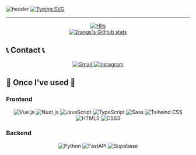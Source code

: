 ![header](https://capsule-render.vercel.app/api?type=waving&color=76c893&text=&animation=twinkling&height=200)
[![Typing SVG](https://readme-typing-svg.demolab.com?font=Alkatra&weight=500&size=45&duration=3500&pause=3&color=76c893&center=false&vCenter=false&multiline=true&repeat=true&width=1000&height=100&lines=Welcome+to+2rangs's+GitHub!👋)](https://git.io/typing-svg)

-------

<div align="center">
    <a href="https://hits.seeyoufarm.com">
        <img src="https://hits.seeyoufarm.com/api/count/incr/badge.svg?url=https%3A%2F%2Fgithub.com%2F2rangs&count_bg=%23A3BE8C&title_bg=%23555555&icon=&icon_color=%23E7E7E7&title=GITHUB&edge_flat=false" alt="Hits">
    </a>
</div>

<div align="center">
    <a href="https://github.com/2rangs">
        <img src="https://github-readme-stats.vercel.app/api?username=2rangs&include_all_commits=true&show_icons=true&theme=vue&hide_border=true" alt="2rangs's GitHub stats">
    </a>
</div>

## 📞 Contact 📞
<div align="center">
    <a href="mailto:2_rang25@naver.com">
        <img src="https://img.shields.io/badge/Gmail-EA4335?style=for-the-badge&logo=gmail&logoColor=white" alt="Gmail">
    </a>
    <a href="https://www.instagram.com/kyasi0205">
        <img src="https://img.shields.io/badge/Instagram-E4405F?style=for-the-badge&logo=instagram&logoColor=white" alt="Instagram">
    </a>
</div>

## 🔨 Once I've used 🔨

### Frontend
<div align="center">
    <img src="https://img.shields.io/badge/Vue.js-4FC08D?style=for-the-badge&logo=vue.js&logoColor=white" alt="Vue.js">
    <img src="https://img.shields.io/badge/Nuxt.js-00DC82?style=for-the-badge&logo=nuxt.js&logoColor=white" alt="Nuxt.js">
    <img src="https://img.shields.io/badge/JavaScript-F7DF1E?style=for-the-badge&logo=javascript&logoColor=black" alt="JavaScript">
    <img src="https://img.shields.io/badge/TypeScript-3178C6?style=for-the-badge&logo=typescript&logoColor=white" alt="TypeScript">
    <img src="https://img.shields.io/badge/Sass-CC6699?style=for-the-badge&logo=sass&logoColor=white" alt="Sass">
    <img src="https://img.shields.io/badge/Tailwind_CSS-38B2AC?style=for-the-badge&logo=tailwind-css&logoColor=white" alt="Tailwind CSS">
    <img src="https://img.shields.io/badge/HTML5-E34F26?style=for-the-badge&logo=html5&logoColor=white" alt="HTML5">
    <img src="https://img.shields.io/badge/CSS3-1572B6?style=for-the-badge&logo=css3&logoColor=white" alt="CSS3">
</div>

### Backend
<div align="center">
    <img src="https://img.shields.io/badge/Python-3776AB?style=for-the-badge&logo=python&logoColor=white" alt="Python">
    <img src="https://img.shields.io/badge/FastAPI-276DC3?style=for-the-badge&logo=fastapi&logoColor=white" alt="FastAPI">
    <img src="https://img.shields.io/badge/Supabase-3ECF8E?style=for-the-badge&logo=supabase&logoColor=white" alt="Supabase">
</div>
